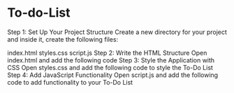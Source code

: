 # To-do-List
Step 1: Set Up Your Project Structure
Create a new directory for your project and inside it, create the following files:

index.html
styles.css
script.js
Step 2: Write the HTML Structure
Open index.html and add the following code
Step 3: Style the Application with CSS
Open styles.css and add the following code to style the To-Do List
Step 4: Add JavaScript Functionality
Open script.js and add the following code to add functionality to your To-Do List
